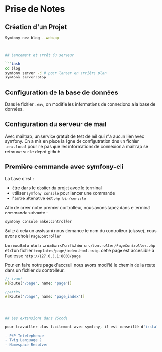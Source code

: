 # Prise de Notes

## Création d'un Projet 

```bash	
Symfony new blog --webapp



## Lancement et arrêt du serveur

```bash
cd blog
symfony server -d # pour lancer en arrière plan
symfony server:stop
```

## Configuration de la base de données 

Dans le fichier `.env`, on  modifie les informations de connexionx a la base de données.


## Configuration du serveur de mail

Avec mailtrap, un service gratuit de test de mil qui n'a aucun lien avec symfony.
On a mis en place la ligne de configutration dns un fichier `.env.local` pour ne pas que
les informations de connexion a mailtrap se retrouve sur le depot github


## Première commande avec symfony-cli

La base c'est  :

- être dans le dosiier du projet avec le terminal
- utiliser `symfony console` pour lancer une commande
- l'autre altenative est `php bin/console`



Afin de creer notre premier controlleur, nous avons tapez dans e terminal
commande suivante :

```bash
symfony console make:controller
```

Suite à cela un assistant nous demande le nom du controlleur (classe), nous avons 
choisi `PageController`

Le resultat a été la création d'un fichier `src/Controller/PageController.php` et d'un fichier
`templates/page/index.html.twig`. cette page est accesiible à l'adresse `http://127.0.0.1:8000/page `

Pour en faire notre page d'acceuil nous avons modifié le chemin de la route dans un fichier du controlleur.

```Php
// Avant
#[Route('/page', name: 'page')]

//Après
#[Route('/page', name: 'page_index')]




## Les extensions dans VScode

pour travailler plus facilement avec symfony, il est conseillé d'installer les extensions suivantes :

- PHP Intelephense
- Twig Language 2
- Namespace Resolver